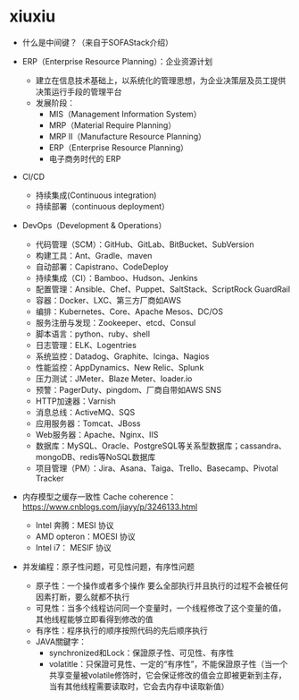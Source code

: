 # xiuxiu

* 什么是中间键？（来自于SOFAStack介绍）

* ERP（Enterprise Resource Planning）：企业资源计划
  + 建立在信息技术基础上，以系统化的管理思想，为企业决策层及员工提供决策运行手段的管理平台
  + 发展阶段：
    - MIS（Management Information System）
    - MRP（Material Require Planning）
    - MRP II（Manufacture Resource Planning）
    - ERP（Enterprise Resource Planning）
    - 电子商务时代的 ERP

* CI/CD
  - 持续集成(Continuous integration)
  - 持续部署（continuous deployment）

* DevOps（Development & Operations）
  + 代码管理（SCM）：GitHub、GitLab、BitBucket、SubVersion
  + 构建工具：Ant、Gradle、maven
  + 自动部署：Capistrano、CodeDeploy
  + 持续集成（CI）：Bamboo、Hudson、Jenkins
  + 配置管理：Ansible、Chef、Puppet、SaltStack、ScriptRock GuardRail
  + 容器：Docker、LXC、第三方厂商如AWS
  + 编排：Kubernetes、Core、Apache Mesos、DC/OS
  + 服务注册与发现：Zookeeper、etcd、Consul
  + 脚本语言：python、ruby、shell
  + 日志管理：ELK、Logentries
  + 系统监控：Datadog、Graphite、Icinga、Nagios
  + 性能监控：AppDynamics、New Relic、Splunk
  + 压力测试：JMeter、Blaze Meter、loader.io
  + 预警：PagerDuty、pingdom、厂商自带如AWS SNS
  + HTTP加速器：Varnish
  + 消息总线：ActiveMQ、SQS
  + 应用服务器：Tomcat、JBoss
  + Web服务器：Apache、Nginx、IIS
  + 数据库：MySQL、Oracle、PostgreSQL等关系型数据库；cassandra、mongoDB、redis等NoSQL数据库
  + 项目管理（PM）：Jira、Asana、Taiga、Trello、Basecamp、Pivotal Tracker
  
* 内存模型之缓存一致性 Cache coherence：https://www.cnblogs.com/jiayy/p/3246133.html
  + Intel 奔腾：MESI 协议
  + AMD opteron：MOESI 协议
  + Intel i7： MESIF 协议

* 并发编程：原子性问题，可见性问题，有序性问题
  + 原子性：一个操作或者多个操作 要么全部执行并且执行的过程不会被任何因素打断，要么就都不执行
  + 可見性：当多个线程访问同一个变量时，一个线程修改了这个变量的值，其他线程能够立即看得到修改的值
  + 有序性：程序执行的顺序按照代码的先后顺序执行
  + JAVA關鍵字：
    - synchronized和Lock：保證原子性、可见性、有序性
    - volatitle：只保證可見性、一定的“有序性”，不能保證原子性（当一个共享变量被volatile修饰时，它会保证修改的值会立即被更新到主存，当有其他线程需要读取时，它会去内存中读取新值）

  
  
